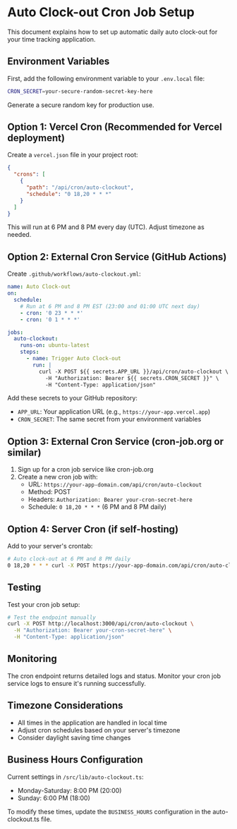 # Auto Clock-out Cron Job Setup

This document explains how to set up automatic daily auto clock-out for your time tracking application.

## Environment Variables

First, add the following environment variable to your `.env.local` file:

```bash
CRON_SECRET=your-secure-random-secret-key-here
```

Generate a secure random key for production use.

## Option 1: Vercel Cron (Recommended for Vercel deployment)

Create a `vercel.json` file in your project root:

```json
{
  "crons": [
    {
      "path": "/api/cron/auto-clockout",
      "schedule": "0 18,20 * * *"
    }
  ]
}
```

This will run at 6 PM and 8 PM every day (UTC). Adjust timezone as needed.

## Option 2: External Cron Service (GitHub Actions)

Create `.github/workflows/auto-clockout.yml`:

```yaml
name: Auto Clock-out
on:
  schedule:
    # Run at 6 PM and 8 PM EST (23:00 and 01:00 UTC next day)
    - cron: '0 23 * * *'
    - cron: '0 1 * * *'

jobs:
  auto-clockout:
    runs-on: ubuntu-latest
    steps:
      - name: Trigger Auto Clock-out
        run: |
          curl -X POST ${{ secrets.APP_URL }}/api/cron/auto-clockout \
            -H "Authorization: Bearer ${{ secrets.CRON_SECRET }}" \
            -H "Content-Type: application/json"
```

Add these secrets to your GitHub repository:
- `APP_URL`: Your application URL (e.g., `https://your-app.vercel.app`)
- `CRON_SECRET`: The same secret from your environment variables

## Option 3: External Cron Service (cron-job.org or similar)

1. Sign up for a cron job service like cron-job.org
2. Create a new cron job with:
   - URL: `https://your-app-domain.com/api/cron/auto-clockout`
   - Method: POST
   - Headers: `Authorization: Bearer your-cron-secret-here`
   - Schedule: `0 18,20 * * *` (6 PM and 8 PM daily)

## Option 4: Server Cron (if self-hosting)

Add to your server's crontab:

```bash
# Auto clock-out at 6 PM and 8 PM daily
0 18,20 * * * curl -X POST https://your-app-domain.com/api/cron/auto-clockout -H "Authorization: Bearer your-cron-secret-here"
```

## Testing

Test your cron job setup:

```bash
# Test the endpoint manually
curl -X POST http://localhost:3000/api/cron/auto-clockout \
  -H "Authorization: Bearer your-cron-secret-here" \
  -H "Content-Type: application/json"
```

## Monitoring

The cron endpoint returns detailed logs and status. Monitor your cron job service logs to ensure it's running successfully.

## Timezone Considerations

- All times in the application are handled in local time
- Adjust cron schedules based on your server's timezone
- Consider daylight saving time changes

## Business Hours Configuration

Current settings in `/src/lib/auto-clockout.ts`:
- Monday-Saturday: 8:00 PM (20:00)
- Sunday: 6:00 PM (18:00)

To modify these times, update the `BUSINESS_HOURS` configuration in the auto-clockout.ts file.